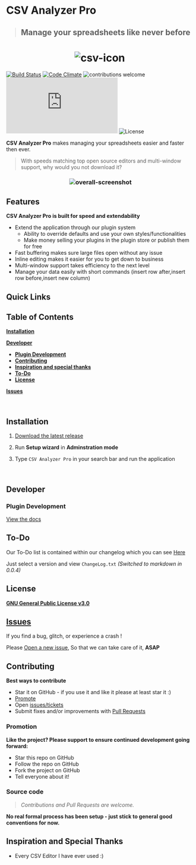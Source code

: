 # CSV Analyzer Pro
> ## Manage your spreadsheets like never before

<h1 align="center">
  <img src="https://github.com/flaminggenius/CSVAnalyzerPro/blob/master/csv-icon.png" alt='csv-icon'>
</h1>

[![Build Status](https://travis-ci.org/flaminggenius/CSVAnalyzerPro.svg?branch=master)](https://travis-ci.org/flaminggenius/CSVAnalyzerPro)
[![Code Climate](https://codeclimate.com/github/flaminggenius/CSVAnalyzerPro/badges/gpa.svg)](https://codeclimate.com/github/flaminggenius/CSVAnalyzerPro)
![contributions welcome](https://img.shields.io/badge/contributions-welcome-brightgreen.svg?style=flat)
[![Total Downloads](http://deathcrow.altervista.org/update/downloadBadge.php?download=3)](http://deathcrow.altervista.org/update/downloadBadge.php?download=3)
![License](https://github.com/ellerbrock/open-source-badges/blob/master/badges/licence-gpl/gpl.png)

**CSV Analyzer Pro** makes managing your spreadsheets easier and faster then ever.

> With speeds matching top open source editors and multi-window support, why would you not download it?

<h3 align="center">
  <img src="https://github.com/flaminggenius/CSVAnalyzerPro/blob/master/overall-screenshot.png" alt='overall-screenshot'>
</h3>

Features
--------

**CSV Analyzer Pro is built for speed and extendability**

* Extend the application through our plugin system
	* Ability to override defaults and use your own styles/functionalities
	* Make money selling your plugins in the plugin store or publish them for free
* Fast buffering makes sure large files open without any issue
* Inline editing makes it easier for you to get down to business
* Multi-window support takes efficiency to the next level
* Manage your data easily with short commands (insert row after,insert row before,insert new column)

Quick Links
-----------

Table of Contents
-----------------

[**Installation**](#installation)

[**Developer**](#developer)
* [**Plugin Development**](#api)
* [**Contributing**](#contributing)
* [**Inspiration and special thanks**](#inspiration-and-special-thanks)
* [**To-Do**](#to-do)
* [**License**](#license)

[**Issues**](#issues)

<br />

<a name="installation"></a>
Installation
--------------------------

1. [Download the latest release](https://github.com/flaminggenius/CSVAnalyzerPro/releases)

2. Run **Setup wizard** in **Adminstration mode**

3. Type `CSV Analyzer Pro` in your search bar and run the application

<br />

Developer
---------
<a name="api"></a>
### Plugin Development

[View the docs](https://github.com/flaminggenius/CSVAnalyzerPro/wiki)

To-Do
----

Our To-Do list is contained within our changelog which you can see [Here](https://github.com/flaminggenius/CSVAnalyzerPro/tree/master/CAPBuilds)

Just select a version and view `ChangeLog.txt` *(Switched to markdown in 0.0.4)*

## License

**[GNU General Public License v3.0](https://github.com/flaminggenius/CSVAnalyzerPro/blob/master/LICENSE)**

## [Issues](https://github.com/flaminggenius/CSVAnalyzerPro/issues)

If you find a bug, glitch, or experience a crash !

Please [Open a new issue](https://github.com/flaminggenius/CSVAnalyzerPro/issues), So that we can take care of it, **ASAP**


Contributing
------------

**Best ways to contribute**
* Star it on GitHub - if you use it and like it please at least star it :)
* [Promote](#promotion)
* Open [issues/tickets](https://github.com/flaminggenius/CSVAnalyzerPro/issues)
* Submit fixes and/or improvements with [Pull Requests](#source-code)

### Promotion

**Like the project? Please support to ensure continued development going forward:**
* Star this repo on GitHub
* Follow the repo on GitHub
* Fork the project on GitHub
* Tell everyone about it!

### Source code

> *Contributions and Pull Requests are welcome.*

**No real formal process has been setup - just stick to general good conventions for now.**

Inspiration and Special Thanks
------------------------------

* Every CSV Editor I have ever used :)
